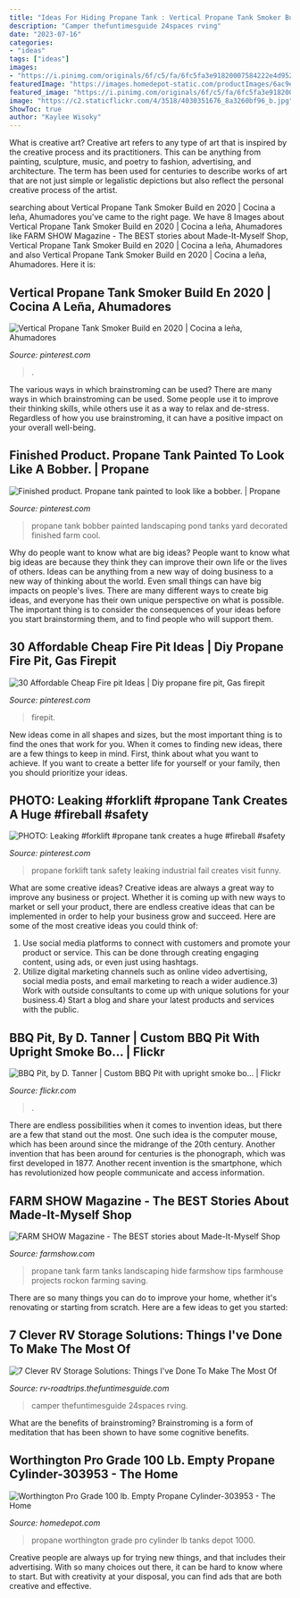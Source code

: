```yaml
---
title: "Ideas For Hiding Propane Tank : Vertical Propane Tank Smoker Build En 2020"
description: "Camper thefuntimesguide 24spaces rving"
date: "2023-07-16"
categories:
- "ideas"
tags: ["ideas"]
images:
- "https://i.pinimg.com/originals/6f/c5/fa/6fc5fa3e91820007584222e4d952afd1.jpg"
featuredImage: "https://images.homedepot-static.com/productImages/6ac9e761-63c9-42d4-a139-3c961f4e38b0/svn/worthington-pro-grade-propane-tanks-303953-64_1000.jpg"
featured_image: "https://i.pinimg.com/originals/6f/c5/fa/6fc5fa3e91820007584222e4d952afd1.jpg"
image: "https://c2.staticflickr.com/4/3518/4030351676_8a3260bf96_b.jpg"
ShowToc: true
author: "Kaylee Wisoky"
---
```



What is creative art?
Creative art refers to any type of art that is inspired by the creative process and its practitioners. This can be anything from painting, sculpture, music, and poetry to fashion, advertising, and architecture. The term has been used for centuries to describe works of art that are not just simple or legalistic depictions but also reflect the personal creative process of the artist.

	

		
searching about Vertical Propane Tank Smoker Build en 2020 | Cocina a leña, Ahumadores you've came to the right page. We have 8 Images about Vertical Propane Tank Smoker Build en 2020 | Cocina a leña, Ahumadores like FARM SHOW Magazine - The BEST stories about Made-It-Myself Shop, Vertical Propane Tank Smoker Build en 2020 | Cocina a leña, Ahumadores and also Vertical Propane Tank Smoker Build en 2020 | Cocina a leña, Ahumadores. Here it is:
		
    
## Vertical Propane Tank Smoker Build En 2020 | Cocina A Leña, Ahumadores

<img loading=lazy src="https://i.pinimg.com/736x/04/2b/3a/042b3a5badf9d5df7b73117b56564608.jpg" onerror="this.onerror=null;this.src='https://tse1.mm.bing.net/th?id=OIP.ardAYK6QJRTq33aDR2ENKAHaLH&amp;pid=15.1';" alt="Vertical Propane Tank Smoker Build en 2020 | Cocina a leña, Ahumadores">

_Source: pinterest.com_

>. 

	

The various ways in which brainstroming can be used?
There are many ways in which brainstroming can be used. Some people use it to improve their thinking skills, while others use it as a way to relax and de-stress. Regardless of how you use brainstroming, it can have a positive impact on your overall well-being.

    
## Finished Product. Propane Tank Painted To Look Like A Bobber. | Propane

<img loading=lazy src="https://i.pinimg.com/originals/6f/c5/fa/6fc5fa3e91820007584222e4d952afd1.jpg" onerror="this.onerror=null;this.src='https://tse2.mm.bing.net/th?id=OIP.fuiBhpWb3Tv9R8RK3RMJEQHaJ4&amp;pid=15.1';" alt="Finished product. Propane tank painted to look like a bobber. | Propane">

_Source: pinterest.com_

>propane tank bobber painted landscaping pond tanks yard decorated finished farm cool. 

	

Why do people want to know what are big ideas?
People want to know what big ideas are because they think they can improve their own life or the lives of others. Ideas can be anything from a new way of doing business to a new way of thinking about the world. Even small things can have big impacts on people's lives. There are many different ways to create big ideas, and everyone has their own unique perspective on what is possible. The important thing is to consider the consequences of your ideas before you start brainstorming them, and to find people who will support them.

    
## 30 Affordable Cheap Fire Pit Ideas | Diy Propane Fire Pit, Gas Firepit

<img loading=lazy src="https://i.pinimg.com/736x/58/72/fe/5872fee0cc806b10a7580d6448280170.jpg" onerror="this.onerror=null;this.src='https://tse1.mm.bing.net/th?id=OIP.MiZQbzS3NuVYmW1xrZ0qIgHaLH&amp;pid=15.1';" alt="30 Affordable Cheap Fire pit Ideas | Diy propane fire pit, Gas firepit">

_Source: pinterest.com_

>firepit. 

	

New ideas come in all shapes and sizes, but the most important thing is to find the ones that work for you. When it comes to finding new ideas, there are a few things to keep in mind. First, think about what you want to achieve. If you want to create a better life for yourself or your family, then you should prioritize your ideas.

    
## PHOTO: Leaking #forklift #propane Tank Creates A Huge #fireball #safety

<img loading=lazy src="https://i.pinimg.com/736x/e3/74/2b/e3742b6ba209f5a197a5ef038b511dca--industrial-safety-propane-tanks.jpg" onerror="this.onerror=null;this.src='https://tse3.mm.bing.net/th?id=OIP.HQgHnmaozjfKiaEyiEKgYgAAAA&amp;pid=15.1';" alt="PHOTO: Leaking #forklift #propane tank creates a huge #fireball #safety">

_Source: pinterest.com_

>propane forklift tank safety leaking industrial fail creates visit funny. 

	

What are some creative ideas?
Creative ideas are always a great way to improve any business or project. Whether it is coming up with new ways to market or sell your product, there are endless creative ideas that can be implemented in order to help your business grow and succeed. Here are some of the most creative ideas you could think of:
1) Use social media platforms to connect with customers and promote your product or service. This can be done through creating engaging content, using ads, or even just using hashtags.
2) Utilize digital marketing channels such as online video advertising, social media posts, and email marketing to reach a wider audience.3) Work with outside consultants to come up with unique solutions for your business.4) Start a blog and share your latest products and services with the public.

    
## BBQ Pit, By D. Tanner | Custom BBQ Pit With Upright Smoke Bo… | Flickr

<img loading=lazy src="https://c2.staticflickr.com/4/3518/4030351676_8a3260bf96_b.jpg" onerror="this.onerror=null;this.src='https://tse1.mm.bing.net/th?id=OIP.b8rRAlNe6e3LS8yrffaEPQHaFq&amp;pid=15.1';" alt="BBQ Pit, by D. Tanner | Custom BBQ Pit with upright smoke bo… | Flickr">

_Source: flickr.com_

>. 

	

There are endless possibilities when it comes to invention ideas, but there are a few that stand out the most. One such idea is the computer mouse, which has been around since the midrange of the 20th century. Another invention that has been around for centuries is the phonograph, which was first developed in 1877. Another recent invention is the smartphone, which has revolutionized how people communicate and access information.

    
## FARM SHOW Magazine - The BEST Stories About Made-It-Myself Shop

<img loading=lazy src="http://www.farmshow.com/images/resize.php?w=300&amp;img=/images/articles/38/2/30981_l.jpg" onerror="this.onerror=null;this.src='https://tse1.mm.bing.net/th?id=OIP.ACQymba5V9QF_UgEVWAH4AAAAA&amp;pid=15.1';" alt="FARM SHOW Magazine - The BEST stories about Made-It-Myself Shop">

_Source: farmshow.com_

>propane tank farm tanks landscaping hide farmshow tips farmhouse projects rockon farming saving. 

	

There are so many things you can do to improve your home, whether it's renovating or starting from scratch. Here are a few ideas to get you started:

    
## 7 Clever RV Storage Solutions: Things I&#039;ve Done To Make The Most Of

<img loading=lazy src="https://rv-roadtrips.thefuntimesguide.com/files/rv-basement-storage-idea.jpg" onerror="this.onerror=null;this.src='https://tse4.mm.bing.net/th?id=OIP.YPtqMDGED3HMxFV6IPXngAHaFj&amp;pid=15.1';" alt="7 Clever RV Storage Solutions: Things I&#039;ve Done To Make The Most Of">

_Source: rv-roadtrips.thefuntimesguide.com_

>camper thefuntimesguide 24spaces rving. 

	

What are the benefits of brainstroming?
Brainstroming is a form of meditation that has been shown to have some cognitive benefits.

    
## Worthington Pro Grade 100 Lb. Empty Propane Cylinder-303953 - The Home

<img loading=lazy src="https://images.homedepot-static.com/productImages/6ac9e761-63c9-42d4-a139-3c961f4e38b0/svn/worthington-pro-grade-propane-tanks-303953-64_1000.jpg" onerror="this.onerror=null;this.src='https://tse2.mm.bing.net/th?id=OIP.vu7jZYcxfNU9eO86VSEV5wHaHa&amp;pid=15.1';" alt="Worthington Pro Grade 100 lb. Empty Propane Cylinder-303953 - The Home">

_Source: homedepot.com_

>propane worthington grade pro cylinder lb tanks depot 1000. 

	

Creative people are always up for trying new things, and that includes their advertising. With so many choices out there, it can be hard to know where to start. But with creativity at your disposal, you can find ads that are both creative and effective.

